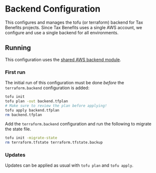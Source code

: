 # Backend Configuration

This configures and manages the tofu (or terraform) backend for Tax Benefits
projects. Since Tax Benefits uses a single AWS account, we configure and use
a single backend for all environments.

## Running

This configuration uses the [shared AWS backend module][backend-module].

### First run

The initial run of this configuration must be done _before_ the
`terraform.backend` configuration is added:

```bash
tofu init
tofu plan -out backend.tfplan
# Make sure to review the plan before applying!
tofu apply backend.tfplan
rm backend.tfplan
```

Add the `terraform.backend` configuration and run the following to migrate the
state file.

```bash
tofu init -migrate-state
rm terraform.tfstate terraform.tfstate.backup
```

### Updates

Updates can be applied as usual with `tofu plan` and `tofu apply`.

[backend-module]: https://github.com/codeforamerica/tofu-modules-aws-backend
